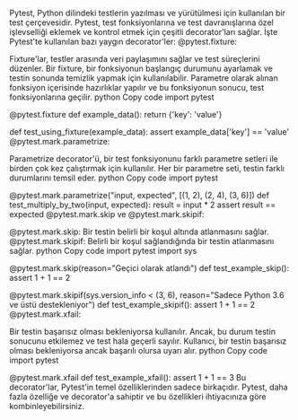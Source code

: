 
Pytest, Python dilindeki testlerin yazılması ve yürütülmesi için kullanılan bir test çerçevesidir. Pytest, test fonksiyonlarına ve test davranışlarına özel işlevselliği eklemek ve kontrol etmek için çeşitli decorator'ları sağlar. 
İşte Pytest'te kullanılan bazı yaygın decorator'ler:
@pytest.fixture:

Fixture'lar, testler arasında veri paylaşımını sağlar ve test süreçlerini düzenler.
Bir fixture, bir fonksiyonun başlangıç durumunu ayarlamak ve testin sonunda temizlik yapmak için kullanılabilir.
Parametre olarak alınan fonksiyon içerisinde hazırlıklar yapılır ve bu fonksiyonun sonucu, test fonksiyonlarına geçilir.
python
Copy code
import pytest

@pytest.fixture
def example_data():
    return {'key': 'value'}

def test_using_fixture(example_data):
    assert example_data['key'] == 'value'
@pytest.mark.parametrize:

Parametrize decorator'ü, bir test fonksiyonunu farklı parametre setleri ile birden çok kez çalıştırmak için kullanılır.
Her bir parametre seti, testin farklı durumlarını temsil eder.
python
Copy code
import pytest

@pytest.mark.parametrize("input, expected", [(1, 2), (2, 4), (3, 6)])
def test_multiply_by_two(input, expected):
    result = input * 2
    assert result == expected
@pytest.mark.skip ve @pytest.mark.skipif:

@pytest.mark.skip: Bir testin belirli bir koşul altında atlanmasını sağlar.
@pytest.mark.skipif: Belirli bir koşul sağlandığında bir testin atlanmasını sağlar.
python
Copy code
import pytest
import sys

@pytest.mark.skip(reason="Geçici olarak atlandı")
def test_example_skip():
    assert 1 + 1 == 2

@pytest.mark.skipif(sys.version_info < (3, 6), reason="Sadece Python 3.6 ve üstü destekleniyor")
def test_example_skipif():
    assert 1 + 1 == 2
@pytest.mark.xfail:

Bir testin başarısız olması bekleniyorsa kullanılır. Ancak, bu durum testin sonucunu etkilemez ve test hala geçerli sayılır.
Kullanıcı, bir testin başarısız olması bekleniyorsa ancak başarılı olursa uyarı alır.
python
Copy code
import pytest

@pytest.mark.xfail
def test_example_xfail():
    assert 1 + 1 == 3
Bu decorator'lar, Pytest'in temel özelliklerinden sadece birkaçıdır. Pytest, daha fazla özelliğe ve decorator'a sahiptir ve bu özellikleri ihtiyacınıza göre kombinleyebilirsiniz. 
